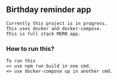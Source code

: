 ## Birthday reminder app
````
Currently this project is in progress.
This uses docker and docker-compose.
This is full stack MERN app.
````

### How to run this?
````
To run this 
=> use npm run build in one cmd.
=> use docker-compose up in another cmd.

````